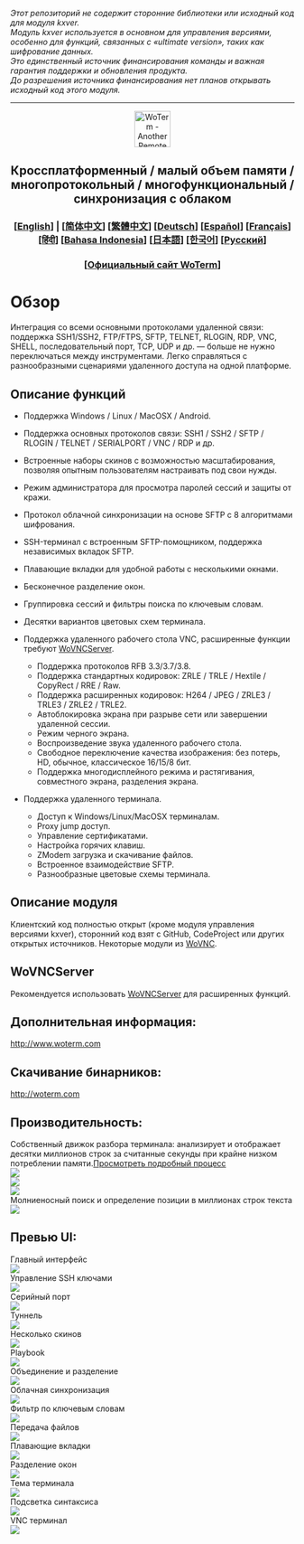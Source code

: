 *Этот репозиторий не содержит сторонние библиотеки или исходный код для модуля kxver.  
Модуль kxver используется в основном для управления версиями, особенно для функций, связанных с «ultimate version», таких как шифрование данных.  
Это единственный источник финансирования команды и важная гарантия поддержки и обновления продукта.  
До разрешения источника финансирования нет планов открывать исходный код этого модуля.*  
***
<p align="center">
  <img src="woterm.png" width="64" alt="WoTerm - Another Remote Access Assistant">
  <h2 style="text-align: center;">Кроссплатформенный / малый объем памяти / многопротокольный / многофункциональный / синхронизация с облаком</h2>
<h3 style="text-align: center;">
  [<a href="../README.md">English</a>] | 
  [<a href="README-zh_CN.md">简体中文</a>]
  [<a href="README-zh_TW.md">繁體中文</a>]
  [<a href="README-de.md">Deutsch</a>]
  [<a href="README-es.md">Español</a>]
  [<a href="README-fr.md">Français</a>]
  [<a href="README-hi.md">हिंदी</a>]
  [<a href="README-id.md">Bahasa Indonesia</a>]
  [<a href="README-ja.md">日本語</a>]
  [<a href="README-ko.md">한국어</a>]
  [<a href="README-ru.md">Русский</a>]
</h3>
  <h3 style="text-align: center;">[<a href="https://woterm.com">Официальный сайт WoTerm</a>]</a></h3>
</p>

# Обзор
Интеграция со всеми основными протоколами удаленной связи: поддержка SSH1/SSH2, FTP/FTPS, SFTP, TELNET, RLOGIN, RDP, VNC, SHELL, последовательный порт, TCP, UDP и др. — больше не нужно переключаться между инструментами. Легко справляться с разнообразными сценариями удаленного доступа на одной платформе.

## Описание функций
- Поддержка Windows / Linux / MacOSX / Android.  
- Поддержка основных протоколов связи: SSH1 / SSH2 / SFTP / RLOGIN / TELNET / SERIALPORT / VNC / RDP и др.  
- Встроенные наборы скинов с возможностью масштабирования, позволяя опытным пользователям настраивать под свои нужды.  
- Режим администратора для просмотра паролей сессий и защиты от кражи.  
- Протокол облачной синхронизации на основе SFTP с 8 алгоритмами шифрования.  
- SSH-терминал с встроенным SFTP-помощником, поддержка независимых вкладок SFTP.  
- Плавающие вкладки для удобной работы с несколькими окнами.  
- Бесконечное разделение окон.  
- Группировка сессий и фильтры поиска по ключевым словам.  
- Десятки вариантов цветовых схем терминала.  

- Поддержка удаленного рабочего стола VNC, расширенные функции требуют [WoVNCServer](http://wovnc.com).  
  - Поддержка протоколов RFB 3.3/3.7/3.8.  
  - Поддержка стандартных кодировок: ZRLE / TRLE / Hextile / CopyRect / RRE / Raw.  
  - Поддержка расширенных кодировок: H264 / JPEG / ZRLE3 / TRLE3 / ZRLE2 / TRLE2.  
  - Автоблокировка экрана при разрыве сети или завершении удаленной сессии.  
  - Режим черного экрана.  
  - Воспроизведение звука удаленного рабочего стола.  
  - Свободное переключение качества изображения: без потерь, HD, обычное, классическое 16/15/8 бит.  
  - Поддержка многодисплейного режима и растягивания, совместного экрана, разделения экрана.  

- Поддержка удаленного терминала.  
  - Доступ к Windows/Linux/MacOSX терминалам.  
  - Proxy jump доступ.  
  - Управление сертификатами.  
  - Настройка горячих клавиш.  
  - ZModem загрузка и скачивание файлов.  
  - Встроенное взаимодействие SFTP.  
  - Разнообразные цветовые схемы терминала.  

## Описание модуля
Клиентский код полностью открыт (кроме модуля управления версиями kxver), сторонний код взят с GitHub, CodeProject или других открытых источников. Некоторые модули из [WoVNC](http://wovnc.com).  

## WoVNCServer
Рекомендуется использовать [WoVNCServer](http://wovnc.com) для расширенных функций.  

## Дополнительная информация:
<a href="http://www.woterm.com">http://www.woterm.com</a>  

## Скачивание бинарников:
<a href="http://woterm.com">http://woterm.com</a>  


## Производительность:
<div>Собственный движок разбора терминала: анализирует и отображает десятки миллионов строк за считанные секунды при крайне низком потреблении памяти.<a href="Performance-ru.md">Просмотреть подробный процесс<a>
<br><img src="timeseq1.png"/>
<br><img src="urandom_test_speed.png"/>
<br><img src="urandom_test_memory.png"/>
</div>
<div>Молниеносный поиск и определение позиции в миллионах строк текста<br><img src="search.gif"/></div>


## Превью UI:
<div>Главный интерфейс<br><img src="main.gif"/></div>
<div>Управление SSH ключами<br><img src="keymgr2.gif"></div>
<div>Серийный порт<br><img src="serialport.gif"></div>
<div>Туннель<br><img src="tunnel.png"></div>
<div>Несколько скинов<br><img src="skins.png"></div>
<div>Playbook<br><img src="playbook.gif"></div>
<div>Объединение и разделение<br><img src="merge.gif"></div>
<div>Облачная синхронизация<br><img src="sync.gif"></div>
<div>Фильтр по ключевым словам<br><img src="filter.gif"></div>
<div>Передача файлов<br><img src="sftp.gif"></div>
<div>Плавающие вкладки<br><img src="float.gif"></div>
<div>Разделение окон<br><img src="split.gif"></div>
<div>Тема терминала<br><img src="patten.gif"/></div>
<div>Подсветка синтаксиса<br><img src="highlight.gif"/></div>
<div>VNC терминал<br><img src="vnc.gif"/></div>
